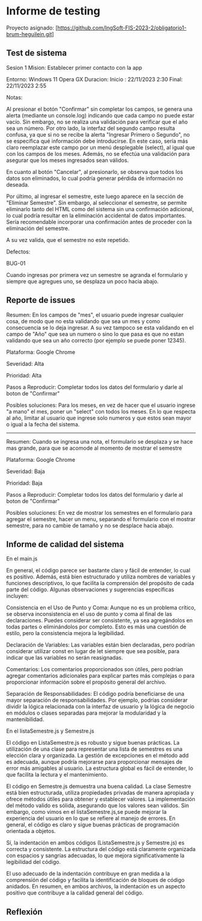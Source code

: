 # Informe de testing 
Proyecto asignado: [https://github.com/IngSoft-FIS-2023-2/obligatorio1-brum-heguilein.git]

## Test de sistema
Sesion 1
Mision: Establecer primer contacto con la app

Entorno: Windows 11 Opera GX
Duracion: Inicio : 22/11/2023 2:30
Final: 22/11/2023 2:55

Notas:

Al presionar el botón "Confirmar" sin completar los campos, se genera una alerta (mediante un console.log) indicando que cada campo no puede estar vacío. Sin embargo, no se realiza una validación para verificar que el año sea un número. Por otro lado, la interfaz del segundo campo resulta confusa, ya que si no se recibe la alerta "Ingresar Primero o Segundo", no se especifica qué información debe introducirse. En este caso, sería más claro reemplazar este campo por un menú desplegable (select), al igual que con los campos de los meses. Además, no se efectúa una validación para asegurar que los meses ingresados sean válidos.

En cuanto al botón "Cancelar", al presionarlo, se observa que todos los datos son eliminados, lo cual podría generar pérdida de información no deseada.

Por último, al ingresar el semestre, este luego aparece en la sección de "Eliminar Semestre". Sin embargo, al seleccionar el semestre, se permite eliminarlo tanto del HTML como del sistema sin una confirmación adicional, lo cual podría resultar en la eliminación accidental de datos importantes. Sería recomendable incorporar una confirmación antes de proceder con la eliminación del semestre.

A su vez valida, que el semestre no este repetido.

Defectos:

BUG-01

Cuando ingresas por primera vez un semestre se agranda el formulario y siempre que agregues uno, se desplaza un poco hacia abajo.


## Reporte de issues


Resumen: En los campos de "mes", el usuario puede ingresar cualquier cosa, de modo que no esta validando que sea un mes y como consecuencia se lo deja ingresar. A su vez tampoco se esta validando en el campo de "Año" que sea un numero o sino lo que pasa es que no estan validando que sea un año correcto (por ejemplo se puede poner 12345).

Plataforma: Google Chrome

Severidad: Alta

Prioridad: Alta

Pasos a Reproducir: Completar todos los datos del formulario y darle al boton de "Confirmar"

Posibles soluciones: Para los meses, en vez de hacer que el usuario ingrese "a mano" el mes, poner un "select" con todos los meses. En lo que respecta al año, limitar al usuario que ingrese solo numeros y que estos sean mayor o igual a la fecha del sistema.


--------------------
Resumen: Cuando se ingresa una nota, el formulario se desplaza y se hace mas grande, para que se acomode al momento de mostrar el semestre

Plataforma: Google Chrome

Severidad: Baja

Prioridad: Baja

Pasos a Reproducir: Completar todos los datos del formulario y darle al boton de "Confirmar"

Posibles soluciones: En vez de mostrar los semestres en el formulario para agregar el semestre, hacer un menu, separando el formulario con el mostrar semestre, para no cambie de tamaño y no se desplace hacia abajo.




## Informe de calidad del sistema

En el main.js

En general, el código parece ser bastante claro y fácil de entender, lo cual es positivo. Además, está bien estructurado y utiliza nombres de variables y funciones descriptivos, lo que facilita la comprensión del propósito de cada parte del código. Algunas observaciones y sugerencias específicas incluyen:

Consistencia en el Uso de Punto y Coma:
Aunque no es un problema crítico, se observa inconsistencia en el uso de punto y coma al final de las declaraciones. Puedes considerar ser consistente, ya sea agregándolos en todas partes o eliminándolos por completo. Esto es más una cuestión de estilo, pero la consistencia mejora la legibilidad.

Declaración de Variables:
Las variables están bien declaradas, pero podrían considerar utilizar const en lugar de let siempre que sea posible, para indicar que las variables no serán reasignadas. 

Comentarios:
Los comentarios proporcionados son útiles, pero podrían agregar comentarios adicionales para explicar partes más complejas o para proporcionar información sobre el propósito general del archivo.

Separación de Responsabilidades:
El código podría beneficiarse de una mayor separación de responsabilidades. Por ejemplo, podrías considerar dividir la lógica relacionada con la interfaz de usuario y la lógica de negocio en módulos o clases separadas para mejorar la modularidad y la mantenibilidad.


En el listaSemestre.js y Semestre.js

El código en ListaSemestre.js es robusto y sigue buenas prácticas. La utilización de una clase para representar una lista de semestres es una elección clara y organizada. La gestión de excepciones en el método add es adecuada, aunque podría mejorarse para proporcionar mensajes de error más amigables al usuario. La estructura global es fácil de entender, lo que facilita la lectura y el mantenimiento.

El código en Semestre.js demuestra una buena calidad. La clase Semestre está bien estructurada, utiliza propiedades privadas de manera apropiada y ofrece métodos útiles para obtener y establecer valores. La implementación del método valido es sólida, asegurando que los valores sean válidos. Sin embargo, como vimos en el listaSemestre.js,se puede mejorar la experiencia del usuario en lo que se refiere al manejo de errores. En general, el código es claro y sigue buenas prácticas de programación orientada a objetos.


Sí, la indentación en ambos códigos (ListaSemestre.js y Semestre.js) es correcta y consistente. La estructura del código está claramente organizada con espacios y sangrías adecuadas, lo que mejora significativamente la legibilidad del código.

El uso adecuado de la indentación contribuye en gran medida a la comprensión del código y facilita la identificación de bloques de código anidados. En resumen, en ambos archivos, la indentación es un aspecto positivo que contribuye a la calidad general del código.

## Reflexión

